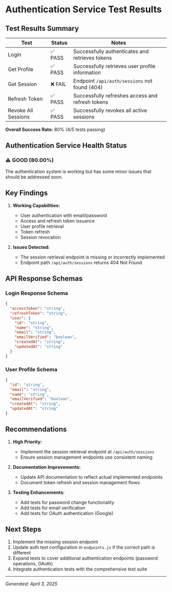 # Authentication Service Test Results

## Test Results Summary

| Test | Status | Notes |
|------|--------|-------|
| Login | ✅ PASS | Successfully authenticates and retrieves tokens |
| Get Profile | ✅ PASS | Successfully retrieves user profile information |
| Get Session | ❌ FAIL | Endpoint `/api/auth/sessions` not found (404) |
| Refresh Token | ✅ PASS | Successfully refreshes access and refresh tokens |
| Revoke All Sessions | ✅ PASS | Successfully revokes all active sessions |

**Overall Success Rate:** 80% (4/5 tests passing)

## Authentication Service Health Status

### ⚠️ GOOD (80.00%)
The authentication system is working but has some minor issues that should be addressed soon.

## Key Findings

1. **Working Capabilities:**
   - User authentication with email/password
   - Access and refresh token issuance
   - User profile retrieval
   - Token refresh
   - Session revocation

2. **Issues Detected:**
   - The session retrieval endpoint is missing or incorrectly implemented
   - Endpoint path `/api/auth/sessions` returns 404 Not Found

## API Response Schemas

### Login Response Schema

```json
{
  "accessToken": "string",
  "refreshToken": "string",
  "user": {
    "id": "string",
    "name": "string",
    "email": "string",
    "emailVerified": "boolean",
    "createdAt": "string",
    "updatedAt": "string"
  }
}
```

### User Profile Schema

```json
{
  "id": "string",
  "email": "string",
  "name": "string",
  "emailVerified": "boolean",
  "createdAt": "string",
  "updatedAt": "string"
}
```

## Recommendations

1. **High Priority:**
   - Implement the session retrieval endpoint at `/api/auth/sessions`
   - Ensure session management endpoints use consistent naming

2. **Documentation Improvements:**
   - Update API documentation to reflect actual implemented endpoints
   - Document token refresh and session management flows

3. **Testing Enhancements:**
   - Add tests for password change functionality
   - Add tests for email verification
   - Add tests for OAuth authentication (Google)

## Next Steps

1. Implement the missing session endpoint
2. Update auth test configuration in `endpoints.js` if the correct path is different
3. Expand tests to cover additional authentication endpoints (password operations, OAuth)
4. Integrate authentication tests with the comprehensive test suite

---
*Generated: April 3, 2025*